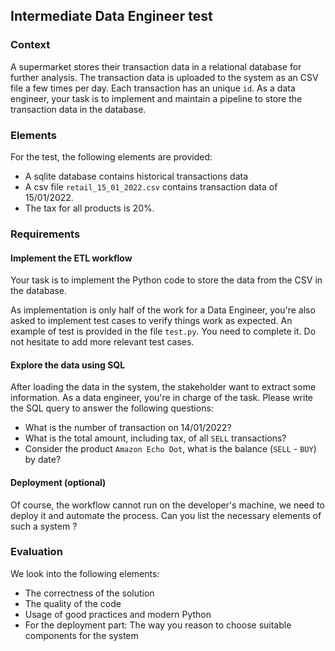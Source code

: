 ## Intermediate Data Engineer test
### Context
A supermarket stores their transaction data in a relational database for further analysis. The transaction data is uploaded to the system as an CSV file a few times per day. Each transaction has an unique `id`. As a data engineer, your task is to implement and maintain a pipeline to store the transaction data  in the database.

### Elements
For the test, the following elements are provided:
- A sqlite database contains historical transactions data
- A csv file `retail_15_01_2022.csv` contains transaction data of 15/01/2022.
- The tax for all products is 20%.

### Requirements
#### Implement the ETL workflow
Your task is to implement the Python code to store the data from the CSV in the database.

As implementation is only half of the work for a Data Engineer, you're also asked to implement test cases to verify things work as expected. An example of test is provided in the file `test.py`. You need to complete it. Do not hesitate to add more relevant test cases.

#### Explore the data using SQL
After loading the data in the system, the stakeholder want to extract some information. As a data engineer, you're in charge of the task. Please write the SQL query to answer the following questions:
- What is the number of transaction on 14/01/2022?
- What is the total amount, including tax, of all `SELL` transactions?
- Consider the product `Amazon Echo Dot`, what is the balance (`SELL` - `BUY`) by date?

#### Deployment (optional)
Of course, the workflow cannot run on the developer's machine, we need to deploy it and automate the process. Can you list the necessary elements of such a system ?

### Evaluation
We look into the following elements:
- The correctness of the solution
- The quality of the code
- Usage of good practices and modern Python
- For the deployment part: The way you reason to choose suitable components for the system 